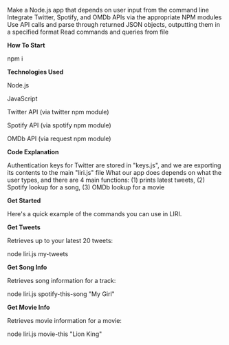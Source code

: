 Make a Node.js app that depends on user input from the command line
Integrate Twitter, Spotify, and OMDb APIs via the appropriate NPM modules
Use API calls and parse through returned JSON objects, outputting them in a specified format
Read commands and queries from file

<strong> How To Start </strong>

npm i 

<strong>Technologies Used </strong>

Node.js

JavaScript

Twitter API (via twitter npm module)

Spotify API (via spotify npm module)

OMDb API (via request npm module)

<strong> Code Explanation </strong> 

Authentication keys for Twitter are stored in "keys.js", and we are exporting its contents to the main "liri.js" file
What our app does depends on what the user types, and there are 4 main functions: (1) prints latest tweets, (2) Spotify lookup for a song, (3) OMDb lookup for a movie

<strong> Get Started </strong> 

Here's a quick example of the commands you can use in LIRI.

<strong> Get Tweets </strong> 

Retrieves up to your latest 20 tweets:

node liri.js my-tweets

<strong> Get Song Info </strong> 

Retrieves song information for a track:

node liri.js spotify-this-song "My Girl"

<strong> Get Movie Info </strong> 

Retrieves movie information for a movie:

node liri.js movie-this "Lion King"

